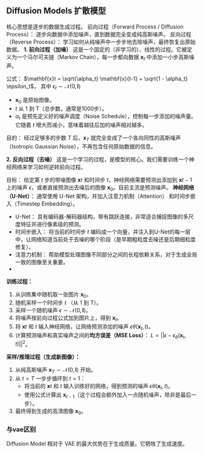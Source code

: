 ## Diffusion Models 扩散模型
核心思想是逐步的数据生成过程。
前向过程（Forward Process / Diffusion Process）： 逐步向数据中添加噪声，直到数据完全变成纯高斯噪声。
反向过程（Reverse Process）： 学习如何从纯噪声中一步步地去除噪声，最终恢复出原始数据。
**1. 前向过程（加噪）**
这是一个固定的（非学习的）、线性的过程。它被定义为一个马尔可夫链（Markov Chain），每一步都向数据 $\mathbf{x}_t$ 中添加一小步高斯噪声。

公式： $\mathbf{x}t = \sqrt{\alpha_t} \mathbf{x}{t-1} + \sqrt{1 - \alpha_t} \epsilon_t$， 其中 $\epsilon_t \sim \mathcal{N}(0, \mathbf{I})$
- $\mathbf{x}_0$ 是原始图像。
- $t$ 从 1 到 T（总步数，通常是1000步）。
- $\alpha_t$ 是预先定义好的噪声调度（Noise Schedule），控制每一步添加的噪声量。它随着 $t$ 增大而减小，意味着越往后加的噪声相对越多。

目的： 经过足够多的步数 $T$ 后，$\mathbf{x}_T$ 就完全变成了一个各向同性的高斯噪声（Isotropic Gaussian Noise），不再包含任何原始数据的信息。

**2. 反向过程（去噪）**
这是一个学习的过程，是模型的核心。我们需要训练一个神经网络来学习如何逆转前向过程。

目标： 给定第 $t$ 步的带噪图像 $\mathbf{x}t$ 和时间步 $t$，神经网络需要预测出添加到 $\mathbf{x}{t-1}$ 上的噪声 $\epsilon$，或者直接预测出去噪后的图像 $\mathbf{x}_0$。目前主流是预测噪声。
**神经网络（U-Net）**： 通常使用 U-Net 架构，并加入注意力机制（Attention） 和时间步嵌入（Timestep Embedding）。

- U-Net： 具有编码器-解码器结构，带有跳跃连接，非常适合捕捉图像的多尺度特征并进行像素级的预测。
- 时间步嵌入： 将当前的时间步 $t$ 编码成一个向量，并注入到U-Net的每一层中，让网络知道当前处于去噪的哪个阶段（是早期粗粒度去噪还是后期细粒度修复）。
- 注意力机制： 帮助模型处理图像不同部分之间的长程依赖关系，对于生成全局一致的图像至关重要。
-
**训练过程：**
1. 从训练集中随机取一张图片 $\mathbf{x}_0$。
2. 随机采样一个时间步 $t$ （从 1 到 T）。
3. 采样一个随机噪声 $\epsilon \sim \mathcal{N}(0, \mathbf{I})$。
4. 将噪声按前向过程公式加到图片上，得到 $\mathbf{x}_t$。
5. 将 $\mathbf{x}t$ 和 $t$ 输入神经网络，让网络预测添加的噪声 $\epsilon\theta(\mathbf{x}_t, t)$。
6. 计算预测噪声和真实噪声之间的**均方误差（MSE Loss）**： $L = ||\epsilon - \epsilon_\theta(\mathbf{x}_t, t)||^2$。

**采样/推理过程（生成新图像）：**

1. 从纯高斯噪声 $\mathbf{x}_T \sim \mathcal{N}(0, \mathbf{I})$ 开始。
2. 从 $t = T$ 一步步循环到 $t = 1$：
    - 将当前的 $\mathbf{x}t$ 和 $t$ 输入训练好的网络，得到预测的噪声 $\epsilon\theta(\mathbf{x}_t, t)$。
    - 使用公式计算出 $\mathbf{x}_{t-1}$（这个过程会额外加入一点随机噪声，除非是最后一步）。
3. 最终得到生成的高清图像 $\mathbf{x}_0$。

### 与vae区别
Diffusion Model 相对于 VAE 的最大优势在于生成质量。它牺牲了生成速度。